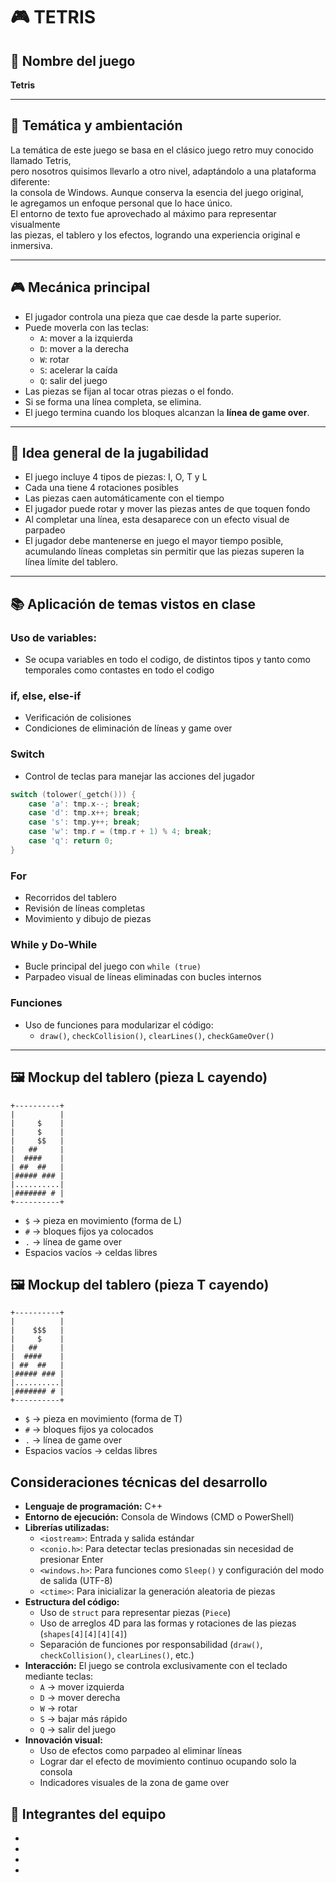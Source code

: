 # 🎮 TETRIS

## 📌 Nombre del juego
**Tetris**

---

## 🌌 Temática y ambientación

La temática de este juego se basa en el clásico juego retro muy conocido llamado Tetris,  
pero nosotros quisimos llevarlo a otro nivel, adaptándolo a una plataforma diferente:  
la consola de Windows. Aunque conserva la esencia del juego original,  
le agregamos un enfoque personal que lo hace único.  
El entorno de texto fue aprovechado al máximo para representar visualmente  
las piezas, el tablero y los efectos, logrando una experiencia original e inmersiva.

---

## 🎮 Mecánica principal

* El jugador controla una pieza que cae desde la parte superior.
* Puede moverla con las teclas:  
  * `A`: mover a la izquierda  
  * `D`: mover a la derecha  
  * `W`: rotar  
  * `S`: acelerar la caída  
  * `Q`: salir del juego  
* Las piezas se fijan al tocar otras piezas o el fondo.
* Si se forma una línea completa, se elimina.
* El juego termina cuando los bloques alcanzan la **línea de game over**.

---

## 🧠 Idea general de la jugabilidad

* El juego incluye 4 tipos de piezas: I, O, T y L
* Cada una tiene 4 rotaciones posibles
* Las piezas caen automáticamente con el tiempo
* El jugador puede rotar y mover las piezas antes de que toquen fondo
* Al completar una línea, esta desaparece con un efecto visual de parpadeo
* El jugador debe mantenerse en juego el mayor tiempo posible, acumulando líneas completas sin permitir que las piezas superen la línea límite del tablero.

---

## 📚 Aplicación de temas vistos en clase
### Uso de variables:
* Se ocupa variables en todo el codigo, de distintos tipos y tanto como temporales como contastes en todo el codigo
### if, else, else-if
* Verificación de colisiones
* Condiciones de eliminación de líneas y game over

### Switch
* Control de teclas para manejar las acciones del jugador

```cpp
switch (tolower(_getch())) {
    case 'a': tmp.x--; break;
    case 'd': tmp.x++; break;
    case 's': tmp.y++; break;
    case 'w': tmp.r = (tmp.r + 1) % 4; break;
    case 'q': return 0;
}
```

###  For
* Recorridos del tablero
* Revisión de líneas completas
* Movimiento y dibujo de piezas

###  While y Do-While
* Bucle principal del juego con `while (true)`
* Parpadeo visual de líneas eliminadas con bucles internos

###  Funciones
* Uso de funciones para modularizar el código:
  * `draw()`, `checkCollision()`, `clearLines()`, `checkGameOver()`

---
##
## 🖼️ Mockup del tablero (pieza L cayendo)

```
+----------+
|          |
|     $    |
|     $    |
|     $$   |
|   ##     |
|  ####    |
| ##  ##   |
|##### ### |
|..........|
|####### # |
+----------+
```

* `$` → pieza en movimiento (forma de L)
* `#` → bloques fijos ya colocados
* `.` → línea de game over
* Espacios vacíos → celdas libres
## 🖼️ Mockup del tablero (pieza T cayendo)

```
+----------+
|          |
|    $$$   |
|     $    |
|   ##     |
|  ####    |
| ##  ##   |
|##### ### |
|..........|
|####### # |
+----------+
```

* `$` → pieza en movimiento (forma de T)
* `#` → bloques fijos ya colocados
* `.` → línea de game over
* Espacios vacíos → celdas libres
##  Consideraciones técnicas del desarrollo

* **Lenguaje de programación:** C++
* **Entorno de ejecución:** Consola de Windows (CMD o PowerShell)
* **Librerías utilizadas:**
  * `<iostream>`: Entrada y salida estándar
  * `<conio.h>`: Para detectar teclas presionadas sin necesidad de presionar Enter
  * `<windows.h>`: Para funciones como `Sleep()` y configuración del modo de salida (UTF-8)
  * `<ctime>`: Para inicializar la generación aleatoria de piezas
* **Estructura del código:**
  * Uso de `struct` para representar piezas (`Piece`)
  * Uso de arreglos 4D para las formas y rotaciones de las piezas (`shapes[4][4][4][4]`)
  * Separación de funciones por responsabilidad (`draw()`, `checkCollision()`, `clearLines()`, etc.)
* **Interacción:** El juego se controla exclusivamente con el teclado mediante teclas:
  * `A` → mover izquierda
  * `D` → mover derecha
  * `W` → rotar
  * `S` → bajar más rápido
  * `Q` → salir del juego
* **Innovación visual:**
  * Uso de efectos como parpadeo al eliminar líneas
  * Lograr dar el efecto de movimiento continuo ocupando solo la consola
  * Indicadores visuales de la zona de game over 


## 👥 Integrantes del equipo

  *
  * 
  * 
  * 